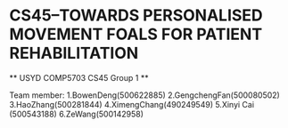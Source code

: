 # CS45–TOWARDS PERSONALISED MOVEMENT FOALS FOR PATIENT REHABILITATION 
** USYD COMP5703 CS45 Group 1 **

Team member:
1.BowenDeng(500622885)
2.GengchengFan(500080502)
3.HaoZhang(500281844)
4.XimengChang(490249549)
5.Xinyi Cai (500543188)
6.ZeWang(500142958)
